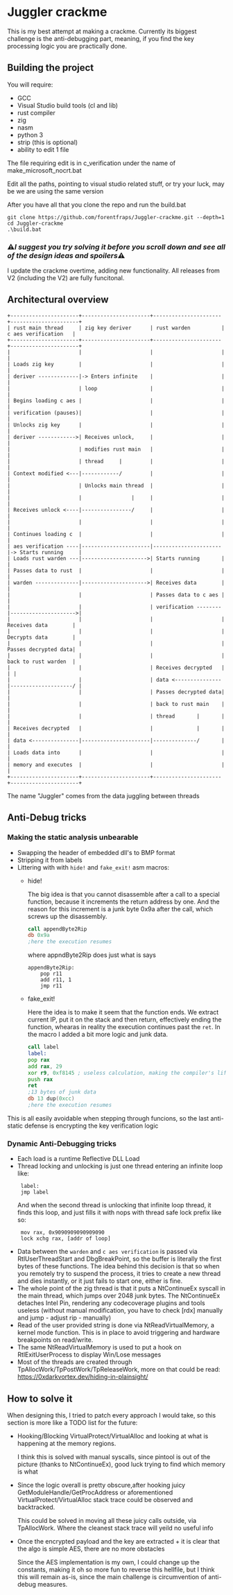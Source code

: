 # Juggler crackme

This is my best attempt at making a crackme. Currently its biggest challenge is the anti-debugging part, meaning, if you find the key processing logic you are practically done. 

## Building the project

You will require:
 - GCC
 - Visual Studio build tools (cl and lib)
 - rust compiler
 - zig
 - nasm
 - python 3
 - strip (this is optional)
 - ability to edit 1 file

The file requiring edit is in c_verification under the name of make_microsoft_nocrt.bat

Edit all the paths, pointing to visual studio related stuff, or try your luck, may be we are using the same version

After you have all that you clone the repo and run the build.bat

```shell
git clone https://github.com/forentfraps/Juggler-crackme.git --depth=1
cd Juggler-crackme
.\build.bat
```
### ⚠️*I suggest you try solving it before you scroll down and see all of the design ideas and spoilers*⚠️

I update the crackme overtime, adding new functionality. All releases from V2 (including the V2) are fully funcitonal.

## Architectural overview
```
+----------------------+----------------------+----------------------+----------------------+
| rust main thread     | zig key deriver      | rust warden          | c aes verification   |
+----------------------+----------------------+----------------------+----------------------+
|                      |                      |                      |                      |
| Loads zig key        |                      |                      |                      |
| deriver -------------|-> Enters infinite    |                      |                      |
|                      | loop                 |                      |                      |
| Begins loading c aes |                      |                      |                      |
| verification (pauses)|                      |                      |                      |
| Unlocks zig key      |                      |                      |                      |
| deriver ------------>| Receives unlock,     |                      |                      |
|                      | modifies rust main   |                      |                      |
|                      | thread     |         |                      |                      |
| Context modified <---|------------/         |                      |                      |
|                      | Unlocks main thread  |                      |                      |
|                      |                |     |                      |                      |
| Receives unlock <----|----------------/     |                      |                      |
|                      |                      |                      |                      |
| Continues loading c  |                      |                      |                      |
| aes verification ----|----------------------|----------------------|-> Starts running     |
| Loads rust warden ---|--------------------->| Starts running       |                      |
| Passes data to rust  |                      |                      |                      |
| warden --------------|--------------------->| Receives data        |                      |
|                      |                      | Passes data to c aes |                      |
|                      |                      | verification --------|--------------------->|
|                      |                      |                      | Receives data        |
|                      |                      |                      | Decrypts data        |
|                      |                      |                      | Passes decrypted data|
|                      |                      |                      | back to rust warden  |
|                      |                      | Receives decrypted   |                    | |
|                      |                      | data <---------------|--------------------/ |
|                      |                      | Passes decrypted data|                      |
|                      |                      | back to rust main    |                      |
|                      |                      | thread       |       |                      |
| Receives decrypted   |                      |              |       |                      |
| data <---------------|----------------------|--------------/       |                      |
| Loads data into      |                      |                      |                      |
| memory and executes  |                      |                      |                      |
+----------------------+----------------------+----------------------+----------------------+

```

The name "Juggler" comes from the data juggling between threads 
## Anti-Debug tricks

### Making the static analysis unbearable
- Swapping the header of embedded dll's to BMP format 
- Stripping it from labels
- Littering with with `hide!` and `fake_exit!` asm macros:
    - hide!

      The big idea is that you cannot disassemble after a call to a special function, because it increments the return address by one. And the reason for this increment is a junk byte 0x9a after the call, which screws up the disassembly.
      ```asm
      call appendByte2Rip
      db 0x9a
      ;here the execution resumes
      ```
      where appndByte2Rip does just what is says
      ```
      appendByte2Rip:
          pop r11
          add r11, 1
          jmp r11
      ```
    - fake_exit!

      Here the idea is to make it seem that the function ends. We extract current IP, put it on the stack and then return, effectively ending the function, whearas in reality the execution continues past the `ret`.
      In the macro I added a bit more logic and junk data.
      ```asm
      call label
      label:
      pop rax
      add rax, 29
      xor r9, 0xf8145 ; useless calculation, making the compiler's life more difficult, since I clobber one more register
      push rax
      ret 
      ;13 bytes of junk data
      db 13 dup(0xcc)
      ;here the execution resumes
      ```

This is all easily avoidable when stepping through funcions, so the last anti-static defense is encrypting the key verification logic



### Dynamic Anti-Debugging tricks
 - Each load is a runtime Reflective DLL Load
 - Thread locking and unlocking is just one thread entering an infinite loop like:
   ```
    label:
    jmp label
   ```
   And when the second thread is unlocking that infinite loop thread, it finds this loop, and just fills it with nops  with thread safe lock prefix like so:
   ```
    mov rax, 0x9090909090909090
    lock xchg rax, [addr of loop]
   ```
 - Data between the `warden` and `c aes verification` is passed via RtlUserThreadStart and DbgBreakPoint, so the buffer is literally the first bytes of these functions. The idea behind this decision is that so when you remotely try to suspend the process, it tries to create a new thread and dies instantly, or it just fails to start one, either is fine. 
 - The whole point of the zig thread is that it puts a NtContinueEx syscall in the main thread, which jumps over 2048 junk bytes. The NtContinueEx detaches Intel Pin, rendering any codecoverage plugins and tools useless (without manual modification, you have to check [rdx] manually and jump - adjust rip - manually)
 - Read of the user provided string is done via NtReadVirtualMemory, a kernel mode function. This is in place to avoid triggering and hardware breakpoints on read/write.
 - The same NtReadVirtualMemory is used to put a hook on RtlExitUserProcess to display Win/Lose messages
 - Most of the threads are created through TpAllocWork/TpPostWork/TpReleaseWork, more on that could be read: https://0xdarkvortex.dev/hiding-in-plainsight/


## How to solve it

When designing this, I tried to patch every approach I would take, so this section is more like a TODO list for the future:
 - Hooking/Blocking VirtualProtect/VirtualAlloc and looking at what is happening at the memory regions.
   
   I think this is solved with manual syscalls, since pintool is out of the picture (thanks to NtContinueEx), good luck trying to find which memory is what
 - Since the logic overall is pretty obscure,after hooking juicy GetModuleHandle/GetProcAddress or aforementioned VirtualProtect/VirtualAlloc stack trace could be observed and backtracked.

   This could be solved in moving all these juicy calls outside, via TpAllocWork. Where the cleanest stack trace will yeild no useful info

  - Once the encrypted payload and the key are extracted + it is clear that the algo is simple AES, there are no more obstacles

    Since the AES implementation is my own, I could change up the constants, making it oh so more fun to reverse this hellfile, but I think this will remain as-is, since the main challenge is circumvention of anti-debug measures.




